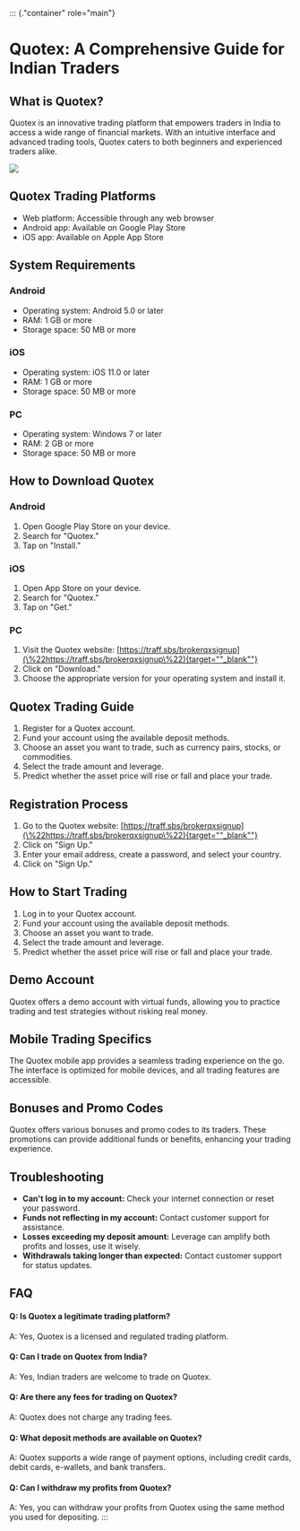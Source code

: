 ::: {."container" role="main"}
# Quotex: A Comprehensive Guide for Indian Traders

## What is Quotex?

Quotex is an innovative trading platform that empowers traders in India
to access a wide range of financial markets. With an intuitive interface
and advanced trading tools, Quotex caters to both beginners and
experienced traders alike.

[![](https://static.quotex.io/files/4_en/300_250.jpg)](https://traff.sbs/brokerqxlid)

## Quotex Trading Platforms

-   Web platform: Accessible through any web browser
-   Android app: Available on Google Play Store
-   iOS app: Available on Apple App Store

## System Requirements

### Android

-   Operating system: Android 5.0 or later
-   RAM: 1 GB or more
-   Storage space: 50 MB or more

### iOS

-   Operating system: iOS 11.0 or later
-   RAM: 1 GB or more
-   Storage space: 50 MB or more

### PC

-   Operating system: Windows 7 or later
-   RAM: 2 GB or more
-   Storage space: 50 MB or more

## How to Download Quotex

### Android

1.  Open Google Play Store on your device.
2.  Search for "Quotex."
3.  Tap on "Install."

### iOS

1.  Open App Store on your device.
2.  Search for "Quotex."
3.  Tap on "Get."

### PC

1.  Visit the Quotex website:
    [https://traff.sbs/brokerqxsignup](\%22https://traff.sbs/brokerqxsignup\%22){target=""_blank""}
2.  Click on "Download."
3.  Choose the appropriate version for your operating system and install
    it.

## Quotex Trading Guide

1.  Register for a Quotex account.
2.  Fund your account using the available deposit methods.
3.  Choose an asset you want to trade, such as currency pairs, stocks,
    or commodities.
4.  Select the trade amount and leverage.
5.  Predict whether the asset price will rise or fall and place your
    trade.

## Registration Process

1.  Go to the Quotex website:
    [https://traff.sbs/brokerqxsignup](\%22https://traff.sbs/brokerqxsignup\%22){target=""_blank""}
2.  Click on "Sign Up."
3.  Enter your email address, create a password, and select your
    country.
4.  Click on "Sign Up."

## How to Start Trading

1.  Log in to your Quotex account.
2.  Fund your account using the available deposit methods.
3.  Choose an asset you want to trade.
4.  Select the trade amount and leverage.
5.  Predict whether the asset price will rise or fall and place your
    trade.

## Demo Account

Quotex offers a demo account with virtual funds, allowing you to
practice trading and test strategies without risking real money.

## Mobile Trading Specifics

The Quotex mobile app provides a seamless trading experience on the go.
The interface is optimized for mobile devices, and all trading features
are accessible.

## Bonuses and Promo Codes

Quotex offers various bonuses and promo codes to its traders. These
promotions can provide additional funds or benefits, enhancing your
trading experience.

## Troubleshooting

-   **Can\'t log in to my account:** Check your internet connection or
    reset your password.
-   **Funds not reflecting in my account:** Contact customer support for
    assistance.
-   **Losses exceeding my deposit amount:** Leverage can amplify both
    profits and losses, use it wisely.
-   **Withdrawals taking longer than expected:** Contact customer
    support for status updates.

## FAQ

#### Q: Is Quotex a legitimate trading platform?

A: Yes, Quotex is a licensed and regulated trading platform.

#### Q: Can I trade on Quotex from India?

A: Yes, Indian traders are welcome to trade on Quotex.

#### Q: Are there any fees for trading on Quotex?

A: Quotex does not charge any trading fees.

#### Q: What deposit methods are available on Quotex?

A: Quotex supports a wide range of payment options, including credit
cards, debit cards, e-wallets, and bank transfers.

#### Q: Can I withdraw my profits from Quotex?

A: Yes, you can withdraw your profits from Quotex using the same method
you used for depositing.
:::


